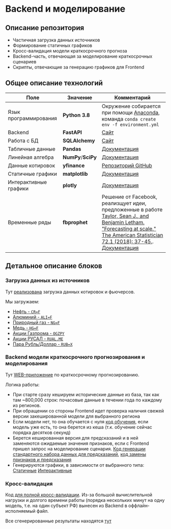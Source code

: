 # Backend и моделирование

## Описание репозитория

- Частичная загрузка данных источников
- Формирование статичных графиков
- Кросс-валидация модели краткосрочного прогноза
- Backend-часть, отвечающая за моделирование краткосрочных сценариев
- Скрипты, отвечающие за генерацию графиков для Frontend

## Общее описание технологий

| Поле                  | Значение            | Комментарий                                                                                                                                                                                                                                                                                                            |
| --------------------- | ------------------- | ---------------------------------------------------------------------------------------------------------------------------------------------------------------------------------------------------------------------------------------------------------------------------------------------------------------------- |
| Язык программирования | **Python 3.8**      | Окружение собирается при помощи [Anaconda](https://docs.conda.io/en/latest/miniconda.html), команда `conda create env -f environment.yml`                                                                                                                                                                              |
| Backend               | **FastAPI**         | [Сайт](https://fastapi.tiangolo.com/)                                                                                                                                                                                                                                                                                  |
| Работа с БД           | **SQLAlchemy**      | [Сайт](https://www.sqlalchemy.org/)                                                                                                                                                                                                                                                                                    |
| Табличные данные      | **Pandas**          | [Документация](https://pandas.pydata.org/docs/)                                                                                                                                                                                                                                                                        |
| Линейная алгебра      | **NumPy**/**SciPy** | [Документация](https://numpy.org/)                                                                                                                                                                                                                                                                                     |
| Данные котировок      | **yfinance**        | [Репозиторий GitHub](https://github.com/ranaroussi/yfinance)                                                                                                                                                                                                                                                           |
| Статичные графики     | **matplotlib**      | [Документация](https://matplotlib.org/)                                                                                                                                                                                                                                                                                |
| Интерактивные графики | **plotly**          | [Документация](https://plotly.com/python/)                                                                                                                                                                                                                                                                             |
| Временные ряды        | **fbprophet**       | Решение от Facebook, реализщует идеи, предложенные в работе [Taylor, Sean J., and Benjamin Letham. "Forecasting at scale." The American Statistician 72.1 (2018): 37-45.](https://www.tandfonline.com/doi/abs/10.1080/00031305.2017.1380080). [Документация](https://facebook.github.io/prophet/docs/quick_start.html) |

## Детальное описание блоков

### Загрузка данных из источников

Тут [реализована](https://github.com/graphometrica/minenergo-models/blob/master/runnable/load_yahoo_data.py) загрузка данных котировок и фьючерсов.

Мы загружаем:

- [Нефть - `CR=F`](https://finance.yahoo.com/quote/CL=F?p=CL=F&.tsrc=fin-srch)
- [Алюминий - `ALI=F`](https://finance.yahoo.com/quote/ALI=F?p=ALI=F&.tsrc=fin-srch)
- [Природный газ - `NG=F`](https://finance.yahoo.com/quote/NG=F?p=NG=F&.tsrc=fin-srch)
- [Медь - `HG=F`](https://finance.yahoo.com/quote/HG=F?p=HG=F&.tsrc=fin-srch)
- [Акции Газпрома - `OGZPY`](https://finance.yahoo.com/quote/OGZPY?p=OGZPY&.tsrc=fin-srch)
- [Акции РУСАЛ - `RUAL.ME`](https://finance.yahoo.com/quote/RUAL.ME?p=RUAL.ME&.tsrc=fin-srch)
- [Пара Рубль/Доллар - `RUB=X`](https://finance.yahoo.com/quote/RUB=X?p=RUB=X&.tsrc=fin-srch)

### Backend модели краткосрочного прогнозирования и моделирования

Тут [WEB-приложение](https://github.com/graphometrica/minenergo-models/blob/master/main.py) по краткосрочному прогнозированию.

Логика работы:

- При старте сразу кешируем исторические данные из база, так как там ~800,000 строк: почасовые данные в течении года по каждому из регионов.
- При обращении со стороны Frontend идет проверка наличия свежей версии закешированной модели для выбранного региона
- Если модели нет, то она обучается с нуля [код обучения](https://github.com/graphometrica/minenergo-models/blob/master/scripts/model_scripts.py#L44), если модель уже есть, то она берется из кеша (т.к. обучение сейчас порядка десятков секунд)
- Берется кешированная версия для предсказаний и в ней заменяются ожидаемые значения признаков, если с Frontend пришел запрос на моделирование сценария. [Код генерации стандартного набора данных для предсказаний](https://github.com/graphometrica/minenergo-models/blob/master/scripts/model_scripts.py#L27), [код замены признаков и предсказания](https://github.com/graphometrica/minenergo-models/blob/master/scripts/model_scripts.py#L62)
- Генерируются графики, в зависимости от выбранного типа: [Статичные](https://github.com/graphometrica/minenergo-models/blob/master/scripts/plot_scripts.py) [Интерактивные](https://github.com/graphometrica/minenergo-models/blob/master/scripts/plot_plotly_scripts.py)

### Кросс-валидация

Код [для полной кросс-валидации](https://github.com/graphometrica/minenergo-models/blob/master/runnable/make_cross_validation.py). Из-за большой вычислительной нагрузки и долгого времени работы (порядка нескольких минут на одну модель, т.е. на один субъект РФ) вынесен из Backend в оффлайн-исполняемый файл.

Все сгенерированные результаты находятся [тут](https://github.com/graphometrica/minenergo-models/tree/master/plots)

